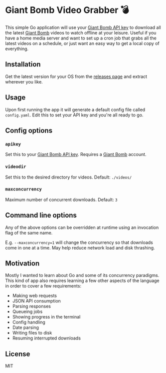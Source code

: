 # Giant Bomb Video Grabber 💣

This simple Go application will use your [Giant Bomb API key](https://www.giantbomb.com/api/) to download all the latest [Giant Bomb](https://www.giantbomb.com) videos to watch offline at your leisure. Useful if you have a home media server and want to set up a cron job that grabs all the latest videos on a schedule, or just want an easy way to get a local copy of everything.

## Installation

Get the latest version for your OS from the [releases page](https://github.com/benmurden/GB-Video-Grabber/releases) and extract wherever you like.

## Usage

Upon first running the app it will generate a default config file called `config.yaml`. Edit this to set your API key and you're all ready to go.

## Config options

### `apikey`
Set this to your [Giant Bomb API key](https://www.giantbomb.com/api/). Requires a [Giant Bomb](https://www.giantbomb.com) account.

### `videodir`
Set this to the desired directory for videos.
Default: `./videos/`

### `maxconcurrency`
Maximum number of concurrent downloads.
Default: `3`

## Command line options

Any of the above options can be overridden at runtime using an invocation flag of the same name.

E.g. `--maxconcurrency=1` will change the concurrency so that downloads come in one at a time. May help reduce network load and disk thrashing.

## Motivation

Mostly I wanted to learn about Go and some of its concurrency paradigms. This kind of app also requires learning a few other aspects of the language in order to cover a few requirements:

- Making web requests
- JSON API consumption
- Parsing responses
- Queueing jobs
- Showing progress in the terminal
- Config handling
- Date parsing
- Writing files to disk
- Resuming interrupted downloads

## License
MIT
